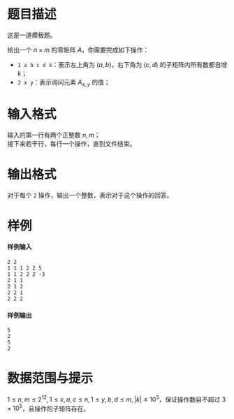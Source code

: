 
# 题目描述

这是一道模板题。

给出一个 $n\times m$ 的零矩阵 $A$，你需要完成如下操作：

- `1 a b c d k`：表示左上角为 $(a,b)$，右下角为 $(c,d)$ 的子矩阵内所有数都自增 $k$；
- `2 x y`：表示询问元素 $A_{x,y}$ 的值；

# 输入格式

输入的第一行有两个正整数 $n,m$；  
接下来若干行，每行一个操作，直到文件结束。

# 输出格式

对于每个 `2` 操作，输出一个整数，表示对于这个操作的回答。

# 样例

#### 样例输入
```plain
2 2
1 1 1 2 2 5
1 1 2 2 2 -3
2 1 1
2 1 2
2 2 1
2 2 2
```
#### 样例输出
```plain
5
2
5
2
```

# 数据范围与提示

$1\le n,m\le 2^{12},1\le x,a,c\le n,1\le y,b,d\le m,|k|\le 10^5$，保证操作数目不超过 $3\times 10^5$，且操作的子矩阵存在。

